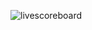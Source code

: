 ![livescoreboard](https://github.com/i-rud/rudscore/assets/69870100/2e1911ce-dd8c-4f71-ac84-160d33823ad7)
